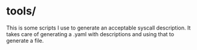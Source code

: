 # tools/
This is some scripts I use to generate an acceptable syscall description. It takes care of generating a .yaml with descriptions and using that to generate a file.
